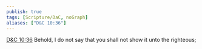 ```yaml
---
publish: true
tags: [Scripture/DaC, noGraph]
aliases: ["D&C 10:36"]
---
```

[D&C 10:36](https://churchofjesuschrist.org/study/scriptures/dc-testament/dc/10?lang=eng&id=p36#p36) Behold, I do not say that you shall not show it unto the righteous;

